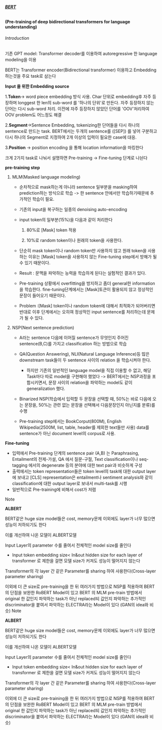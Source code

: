 ###### **<u>BERT</u>**
**</u>(Pre-training of deep bidirectional transformers for language understanding)</u>**

###### *Introduction*

기존 GPT model: Transformer decoder를 이용하여 autoregressive 한 language modeling을 이용

BERT는 Transformer encoder(Bidirectional transformer) 이용하고 Embedding 하는것을 주요 task로 삼는다

**Input 을 위한 Embedding source**

1.**Token**-> word piece embedding 방식 사용. Char 단위로 embedding후 자주 등장하며 longgest 한 len의 sub-word 를 '하나의 단위'로 만든다. 자주 등장하지 않는 단어는 다시 sub-word 처리. 이전에 자주 등장하지 않았던 단어를 'OOV'처리하여 OOV problem도 어느정도 해결

2.**Segment**->Sentence Embedding, tokenizing한 단어들을 다시 하나의 sentence로 만드는 task. BERT에서는 두개의 sentence를 ([SEP]) 를 넣어 구분하고 다시 하나의 Segment로 지정하여 2개 이상의 입력이 필요한 case에 대응.

3.**Position** -> position encoding 을 통해 location information을 마킹한다



크게 2가지 task로 나눠서 설명하면 Pre-training -> Fine-tuning 단계로 나뉜다

**pre-training step**

1. MLM(Masked language modeling)

   - 순차적으로 mask하는게 아니라 sentence 일부분을 masking하여 prediction하는 방식으로 학습 -> 한 sentence 안에서만 학습하기때문에 추가적인 학습이 필요.

   - 기존의 input을 복구하는 일종의 denoising auto-encoding

   - input token의 일부분(15%)을 다음과 같이 처리한다

     1. 80%로 [Mask] token 적용

     2. 10%로 random token이나 원래의 token을 사용한다.

   - 단순히 mask token이나 random token만 사용하지 않고 원래 token을 사용하는 이유는 [Mask] token을 사용하지 않는 Fine-tuning step에서 방해가 될 수 있기 때문이다.
   - Result : 문맥을 파악하는 능력을 학습하게 된다는 실험적인 결과가 있다.
   - Pre-training 상황에서 overfitting을 방지하고 좀더 general한 information을 학습한다. fine-tuning단계에서는 [Mask]토큰이 활용되지 않고 정상적인 문장이 들어오기 때문이다. 
   -  Problem :[Mask] token이나 random token에 대해서 최적화가 되어버리면 반대로 이후 단계에서는 오히여 정상적인 input sentence를 처리하는데 문제가 될 수 있다.

2. NSP(Next sentence prediction)

   - A라는 sentence 다음에 이어질 sentence가 무엇인지 주어진 sentence(B,C)를 가지고 classification 하는 방법으로 학습
   - QA(Question Answering), NLI(Natural Language Inference)등 많은 downstream task들이 두 sentence 사이의 relation 을 학습시켜야 한다.
     - 하지만 기존의 일반적인 language model을 직접 이용할 수 없고, 해당 Task마다 따로 model을 구현해야 했었다 -> BERT에서는 NSP과정을 포함시키면서, 문장 사이의 relation을 파악하는 model도 같이 generalization 했다.
   - Binarized NSP(학습에서 입력할 두 문장을 선택할 때, 50%는 바로 다음에 오는 문장을, 50%는 관련 없는 문장을 선택해서 다음문장인지 아닌지를 분류)를 수행

   - Pre-training step에서는 BookCorput(800M), English Wikipedia(2500M, list, table, header를 제외한 text들만 사용) data를 sentence가 아닌 document level의 corpus로 사용.

**Fine-tuning**

- 입력에서 Pre-training 단계의 sentence pair (A,B) 는 Paraphrasing, Entailment의 전제-가설, QA 에서 질문-구절, Text classification이나 seq-tagging 에서의 degenerate 등의 분야에 대한 text pair과 비슷하게 구성
- 출력에서는 token representation들은 token level의 task에 대한 output layer에 보내고 [CLS] representation은 entailment나 sentiment analysis와 같이 classification에 대한 output layer로 보내서 multi-task를 시행
- 일반적으로 Pre-training에 비해서 cost가 저렴



Note

**ALBERT**

BERT같은 huge size model들은 cost, memory문제 이외에도 layer가 너무 많으면 성능이 저하되기도 한다

이를 개선하여 나온 모델이 ALBERT모델

Input Layer의 parameter 수를 줄여서 전체적인 model size를 줄인다

- Input token embedding size< In&out hidden size for each layer of transformer 로 제한을 걸면 모델 size가 커져도 성능이 떨어지지 않는다

Transformer의 각 layer 간 같은 Parameter를 sharing 하여 사용한다(Cross-layer parameter sharing)

이외에 더 큰 size로 pre-training을 한 뒤 여러가지 방법으로 NSP를 적용하여 BERT의 단점을 보완한 RoBERT Model이 있고 BERT 의 MLM pre-train 방법에서 original 한 값인지 파악하는 task가 아닌 replaced되 값인지 파악하는 추가적인 discriminator을 붙여서 파악하는 ELECTRA라는 Model이 있다 (GAN의 idea와 비슷) Note

**ALBERT**

BERT같은 huge size model들은 cost, memory문제 이외에도 layer가 너무 많으면 성능이 저하되기도 한다

이를 개선하여 나온 모델이 ALBERT모델

Input Layer의 parameter 수를 줄여서 전체적인 model size를 줄인다

- Input token embedding size< In&out hidden size for each layer of transformer 로 제한을 걸면 모델 size가 커져도 성능이 떨어지지 않는다

Transformer의 각 layer 간 같은 Parameter를 sharing 하여 사용한다(Cross-layer parameter sharing)

이외에 더 큰 size로 pre-training을 한 뒤 여러가지 방법으로 NSP를 적용하여 BERT의 단점을 보완한 RoBERT Model이 있고 BERT 의 MLM pre-train 방법에서 original 한 값인지 파악하는 task가 아닌 replaced되 값인지 파악하는 추가적인 discriminator을 붙여서 파악하는 ELECTRA라는 Model이 있다 (GAN의 idea와 비슷) 

